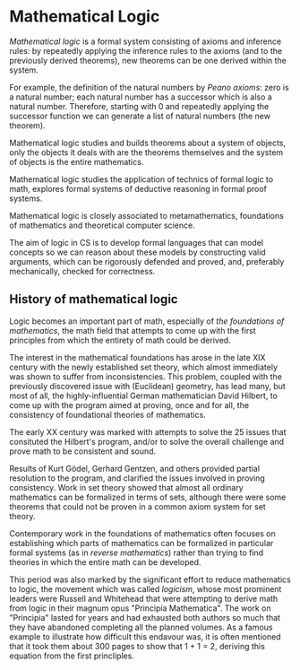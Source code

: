 # Mathematical Logic

*Mathematical logic* is a formal system consisting of axioms and inference rules: by repeatedly applying the inference rules to the axioms (and to the previously derived theorems), new theorems can be one derived within the system.

For example, the definition of the natural numbers by *Peano axioms*: zero is a natural number; each natural number has a successor which is also a natural number. Therefore, starting with 0 and repeatedly applying the successor function we can generate a list of natural numbers (the new theorem).

Mathematical logic studies and builds theorems about a system of objects, only the objects it deals with are the theorems themselves and the system of objects is the entire mathematics.

Mathematical logic studies the application of technics of formal logic to math, explores formal systems of deductive reasoning in formal proof systems.

Mathematical logic is closely associated to metamathematics, foundations of mathematics and theoretical computer science.

The aim of logic in CS is to develop formal languages that can model concepts so we can reason about these models by constructing valid arguments, which can be rigorously defended and proved, and, preferably mechanically, checked for correctness.

## History of mathematical logic

Logic becomes an important part of math, especially of *the foundations of mathematics*, the math field that attempts to come up with the first principles from which the entirety of math could be derived.

The interest in the mathematical foundations has arose in the late XIX century with the newly established set theory, which almost immediately was shown to suffer from inconsistencies. This problem, coupled with the previously discovered issue with (Euclidean) geometry, has lead many, but most of all, the highly-influential German mathematician David Hilbert, to come up with the program aimed at proving, once and for all, the consistency of foundational theories of mathematics.

The early XX century was marked with attempts to solve the 25 issues that consituted the Hilbert's program, and/or to solve the overall challenge and prove math to be consistent and sound.

Results of Kurt Gödel, Gerhard Gentzen, and others provided partial resolution to the program, and clarified the issues involved in proving consistency. Work in set theory showed that almost all ordinary mathematics can be formalized in terms of sets, although there were some theorems that could not be proven in a common axiom system for set theory.

Contemporary work in the foundations of mathematics often focuses on establishing which parts of mathematics can be formalized in particular formal systems (as in *reverse mathematics*) rather than trying to find theories in which the entire math can be developed.

This period was also marked by the significant effort to reduce mathematics to logic, the movement which was called *logicism*, whose most prominent leaders were Russell and Whitehead that were attempting to derive math from logic in their magnum opus "Principia Mathematica". The work on "Principia" lasted for years and had exhausted both authors so much that they have abandoned completing all the planned volumes. As a famous example to illustrate how difficult this endavour was, it is often mentioned that it took them about 300 pages to show that 1 + 1 = 2, deriving this equation from the first princliples.
